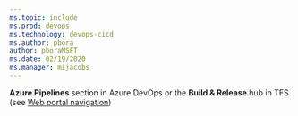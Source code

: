 ```yaml
---
ms.topic: include
ms.prod: devops
ms.technology: devops-cicd
ms.author: pbora
author: pboraMSFT
ms.date: 02/19/2020
ms.manager: mijacobs
---
```


**Azure Pipelines** section in Azure DevOps or the **Build &amp; Release** hub in TFS (see [Web portal navigation](../../../project/navigation/index.md))
